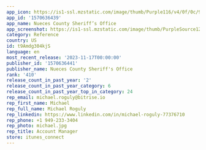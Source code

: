 ```yaml
---
app_icon: https://is1-ssl.mzstatic.com/image/thumb/Purple116/v4/0f/0c/93/0f0c9322-101b-c850-4d40-c8c830ae5d96/AppIcon-0-0-1x_U007epad-0-0-85-220.png/1024x1024bb.png
app_id: '1570636439'
app_name: Nueces County Sheriff’s Office
app_screenshot: https://is1-ssl.mzstatic.com/image/thumb/PurpleSource126/v4/25/e9/3d/25e93dd5-18a4-df81-58fa-8d428759bfdc/27f98cc3-7dc4-4f67-9086-b4100cb6664c_Simulator_Screenshot_-_iPhone_Xs_Max__U002a_U002a_U002a_U00286.5_U0029_-_2023-10-31_at_15.26.01.png/1242x2688bb.png
category: Reference
country: US
id: t9Amdg304kjS
language: en
most_recent_release: '2023-11-17T00:00:00'
publisher_id: '1570636441'
publisher_name: Nueces County Sheriff's Office
rank: '410'
release_count_in_past_year: '2'
release_count_in_past_year_category: 6
release_count_in_past_year_top_in_category: 24
rep_email: michael.roguly@bitrise.io
rep_first_name: Michael
rep_full_name: Michael Roguly
rep_linkedin: https://www.linkedin.com/in/michael-roguly-77376710
rep_phone: +1 949-233-3404
rep_photo: michael.jpg
rep_title: Account Manager
store: itunes_connect
---
```

